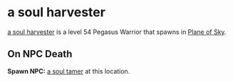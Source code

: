 # a soul harvester



[a soul harvester](/npc/71110) is a level 54 Pegasus Warrior that spawns in [Plane of Sky](/zone/71).



## On NPC Death

**Spawn NPC:**  [a soul tamer](/npc/71100) at this location.